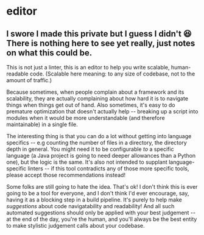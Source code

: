 # editor
## I swore I made this private but I guess I didn't :laughing: There is nothing here to see yet really, just notes on what this could be.

This is not just a linter, this is an editor to help you write scalable, human-readable code. (Scalable here meaning: to any size of codebase, not to the amount of traffic.)

Because sometimes, when people complain about a framework and its scalability, they are actually complaining about how hard it is to navigate things when things get out of hand. Also sometimes, it's easy to do premature optimization that doesn't actually help -- breaking up a script into modules when it would be more understandable (and therefore maintainable) in a single file.

The interesting thing is that you can do a lot without getting into language specifics -- e.g counting the number of files in a directory, the directory depth in general. You might need it to be configurable _to_ a specific language (a Java project is going to need deeper allowances than a Python one), but the logic is the same. It's also not intended to supplant language-specific linters -- if this tool contradicts any of those more specific tools, please accept those recommendations instead!

Some folks are still going to hate the idea. That's ok! I don't think this is ever going to be a tool for everyone, and I don't think I'd ever encourage, say, having it as a blocking step in a build pipeline. It's purely to help make _suggestions_ about code navigatability and readability! And all such automated suggestions should only be applied with your best judgement -- at the end of the day, you're the human, and you'll always be the best entity to make stylistic judgement calls about your codebase.
